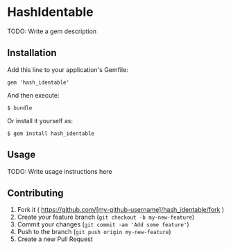 # HashIdentable

TODO: Write a gem description

## Installation

Add this line to your application's Gemfile:

    gem 'hash_identable'

And then execute:

    $ bundle

Or install it yourself as:

    $ gem install hash_identable

## Usage

TODO: Write usage instructions here

## Contributing

1. Fork it ( https://github.com/[my-github-username]/hash_identable/fork )
2. Create your feature branch (`git checkout -b my-new-feature`)
3. Commit your changes (`git commit -am 'Add some feature'`)
4. Push to the branch (`git push origin my-new-feature`)
5. Create a new Pull Request
